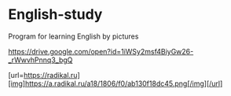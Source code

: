 # English-study
Program for learning English by pictures

https://drive.google.com/open?id=1iWSy2msf4BiyGw26-_rWwvhPnnq3_bgQ

[url=https://radikal.ru][img]https://a.radikal.ru/a18/1806/f0/ab130f18dc45.png[/img][/url]
